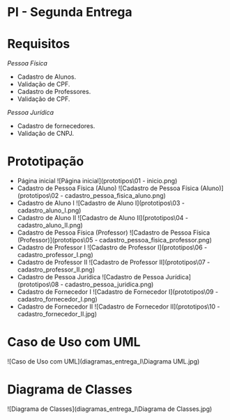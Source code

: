 # PI - Segunda Entrega
# Requisitos
_Pessoa Física_
- Cadastro de Alunos.
- Validação de CPF.
- Cadastro de Professores.
- Validação de CPF.

_Pessoa Jurídica_
- Cadastro de fornecedores.
- Validação de CNPJ.

# Prototipação
- Página inicial
![Página inicial](prototipos\01 - inicio.png)
- Cadastro de Pessoa Física (Aluno)
![Cadastro de Pessoa Física (Aluno)](prototipos\02 - cadastro_pessoa_fisica_aluno.png)
- Cadastro de Aluno I
![Cadastro de Aluno I](prototipos\03 - cadastro_aluno_I.png)
- Cadastro de Aluno II
![Cadastro de Aluno II](prototipos\04 - cadastro_aluno_II.png)
- Cadastro de Pessoa Física (Professor)
![Cadastro de Pessoa Física (Professor)](prototipos\05 - cadastro_pessoa_fisica_professor.png)
- Cadastro de Professor I
![Cadastro de Professor I](prototipos\06 - cadastro_professor_I.png)
- Cadastro de Professor II
![Cadastro de Professor II](prototipos\07 - cadastro_professor_II.png)
- Cadastro de Pessoa Jurídica
![Cadastro de Pessoa Jurídica](prototipos\08 - cadastro_pessoa_juridica.png)
- Cadastro de Fornecedor I
![Cadastro de Fornecedor I](prototipos\09 - cadastro_fornecedor_I.png)
- Cadastro de Fornecedor II
![Cadastro de Fornecedor II](prototipos\10 - cadastro_fornecedor_II.jpg)

# Caso de Uso com UML
![Caso de Uso com UML](diagramas_entrega_I\Diagrama UML.jpg)

# Diagrama de Classes
![Diagrama de Classes](diagramas_entrega_I\Diagrama de Classes.jpg)